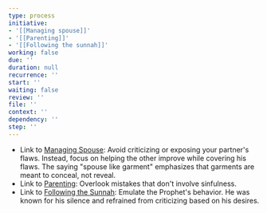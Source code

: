 ```yaml
---
type: process
initiative:
- '[[Managing spouse]]'
- '[[Parenting]]'
- '[[Following the sunnah]]'
working: false
due: ''
duration: null
recurrence: ''
start: ''
waiting: false
review: ''
file: ''
context: ''
dependency: ''
step: ''
---
```


* Link to [Managing Spouse](Initiatives/worship/Managing%20spouse.md): Avoid criticizing or exposing your partner's flaws. Instead, focus on helping the other improve while covering his flaws. The saying "spouse like garment" emphasizes that garments are meant to conceal, not reveal.
* Link to [Parenting](Initiatives/worship/Parenting.md): Overlook mistakes that don't involve sinfulness.
* Link to [Following the Sunnah](Initiatives/worship/Following%20the%20sunnah.md): Emulate the Prophet's behavior. He was known for his silence and refrained from criticizing based on his desires.
